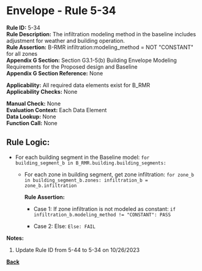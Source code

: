 
# Envelope - Rule 5-34  

**Rule ID:** 5-34  
**Rule Description:** The infiltration modeling method in the baseline includes adjustment for weather and building operation.  
**Rule Assertion:** B-RMR infiltration:modeling_method = NOT "CONSTANT" for all zones  
**Appendix G Section:** Section G3.1-5(b) Building Envelope Modeling Requirements for the Proposed design and Baseline  
**Appendix G Section Reference:** None  

**Applicability:** All required data elements exist for B_RMR  
**Applicability Checks:**  None  

**Manual Check:** None  
**Evaluation Context:** Each Data Element  
**Data Lookup:** None  
**Function Call:** None  

## Rule Logic:  

- For each building segment in the Baseline model: `for building_segment_b in B_RMR.building.building_segments:`  

    - For each zone in building segment, get zone infiltration: `for zone_b in building_segment_b.zones: infiltration_b = zone_b.infiltration`  

      **Rule Assertion:**  

      - Case 1: If zone infiltration is not modeled as constant: `if infiltration_b.modeling_method != "CONSTANT": PASS`  

      - Case 2: Else: `Else: FAIL`

**Notes:**

1. Update Rule ID from 5-44 to 5-34 on 10/26/2023

**[Back](../_toc.md)**
